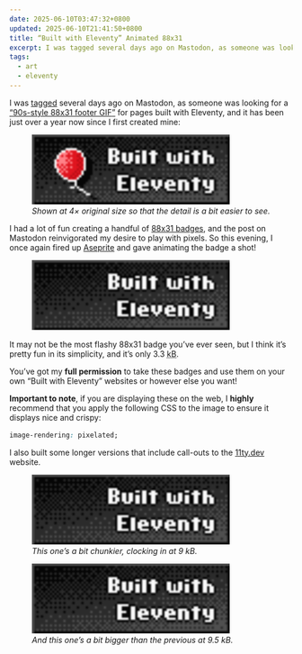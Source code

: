 ```yaml
---
date: 2025-06-10T03:47:32+0800
updated: 2025-06-10T21:41:50+0800
title: “Built with Eleventy” Animated 88x31
excerpt: I was tagged several days ago on Mastodon, as someone was looking for a "90s-style 88x31 footer GIF" for pages built with Eleventy, and [... I] gave animating the badge a shot!
tags:
  - art
  - eleventy
---
```


I was [tagged](https://linh.social/@qlp/114586765878511923) several days ago on Mastodon, as someone was looking for a [<q>90s-style 88x31 footer GIF</q>](https://linuxmom.net/@vkc/114586734164356317) for pages built with Eleventy, and it has been just over a year now since I first created mine:

<figure>
	<img src="/images/built-with-eleventy.gif" alt="Built with Eleventy badge" width="352" height="124" loading="lazy" decoding="async" class=" [ pixelated ] " style="border-radius: 0;">
	<figcaption><em>Shown at 4× original size so that the detail is a bit easier to see.</em></figcaption>
</figure>

I had a lot of fun creating a handful of [88x31 badges](https://en.wikipedia.org/wiki/Web_badge), and the post on Mastodon reinvigorated my desire to play with pixels. So this evening, I once again fired up [Aseprite](https://www.aseprite.org/) and gave animating the badge a shot!

<figure>
	<img src="/images/animated/built-with-eleventy.gif" alt="Built with Eleventy animated badge" width="352" height="124" loading="lazy" decoding="async" class=" [ pixelated ] " style="border-radius: 0;">
</figure>

It may not be the most flashy 88x31 badge you’ve ever seen, but I think it’s pretty fun in its simplicity, and it’s only 3.3 <abbr title="kilobytes">kB</abbr>.

You’ve got my **full permission** to take these badges and use them on your own “Built with Eleventy” websites or however else you want!

**Important to note**, if you are displaying these on the web, I **highly** recommend that you apply the following CSS to the image to ensure it displays nice and crispy:

```css
image-rendering: pixelated;
```

I also built some longer versions that include call-outs to the [11ty.dev](https://11ty.dev) website.

<figure>
	<img src="/images/animated/built-with-eleventy-long.gif" alt="Built with Eleventy longer animated badge" width="352" height="124" loading="lazy" decoding="async" class=" [ pixelated ] " style="border-radius: 0;">
	<figcaption><em>This one’s a bit chunkier, clocking in at 9 kB.</em></figcaption>
</figure>

<figure>
	<img src="/images/animated/built-with-eleventy-long-alternate.gif" alt="Built with Eleventy alternate longer animated badge" width="352" height="124" loading="lazy" decoding="async" class=" [ pixelated ] " style="border-radius: 0;">
	<figcaption><em>And this one’s a bit bigger than the previous at 9.5 kB.</em></figcaption>
</figure>
